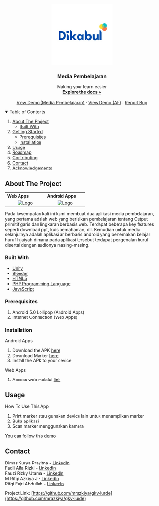 <!--
*** Thanks for checking out the Best-README-Template. If you have a suggestion
*** that would make this better, please fork the repo and create a pull request
*** or simply open an issue with the tag "enhancement".
*** Thanks again! Now go create something AMAZING! :D
-->



<!-- PROJECT SHIELDS -->
<!--
*** I'm using markdown "reference style" links for readability.
*** Reference links are enclosed in brackets [ ] instead of parentheses ( ).
*** See the bottom of this document for the declaration of the reference variables
*** for contributors-url, forks-url, etc. This is an optional, concise syntax you may use.
*** https://www.markdownguide.org/basic-syntax/#reference-style-links
-->



<!-- PROJECT LOGO -->
<br />
<p align="center">
  <a href="https://github.com/othneildrew/Best-README-Template">
    <img src="assets/logo.jpeg" alt="Logo" width="200" height="200">
  </a>

  <h3 align="center">Media Pembelajaran</h3>

  <p align="center">
    Making your learn easier
    <br />
    <a href="https://github.com/mrazkiya/gkv-lurde/"><strong>Explore the docs »</strong></a>
    <br />
    <br />
    <a href="https://youtu.be/6pdZGNVzaKw">View Demo (Media Pembelajaran)</a>
    ·
    <a href="https://youtu.be/6pdZGNVzaKw">View Demo (AR)</a>
    .
    <a href="https://github.com/windaangellina/RustDetector/issues">Report Bug</a>
  </p>
</p>



<!-- TABLE OF CONTENTS -->
<details open="open">
  <summary>Table of Contents</summary>
  <ol>
    <li>
      <a href="#about-the-project">About The Project</a>
      <ul>
        <li><a href="#built-with">Built With</a></li>
      </ul>
    </li>
    <li>
      <a href="#getting-started">Getting Started</a>
      <ul>
        <li><a href="#prerequisites">Prerequisites</a></li>
        <li><a href="#installation">Installation</a></li>
      </ul>
    </li>
    <li><a href="#usage">Usage</a></li>
    <li><a href="#roadmap">Roadmap</a></li>
    <li><a href="#contributing">Contributing</a></li>
<!--     <li><a href="#license">License</a></li> -->
    <li><a href="#contact">Contact</a></li>
    <li><a href="#acknowledgements">Acknowledgements</a></li>
  </ol>
</details>



<!-- ABOUT THE PROJECT -->
## About The Project

<table>
    <tr>
        <td><strong>     Web Apps          </strong></td>
        <td><strong>  Android Apps     </strong></td>
    </tr>
    <tr>
        <td>
          <span>&nbsp;&nbsp;&nbsp;&nbsp;&nbsp;&nbsp;&nbsp;&nbsp;</span>
          <img src="images/splashscreen.png" alt="Logo" width="350" height="546.5">
          <span>&nbsp;&nbsp;&nbsp;&nbsp;&nbsp;&nbsp;&nbsp;&nbsp;</span>
        </td>
        <td>
          <span>&nbsp;&nbsp;&nbsp;&nbsp;&nbsp;&nbsp;&nbsp;&nbsp;</span>
          <img src="images/top_layout.png" alt="Logo" width="350" height="546.5">
          <span>&nbsp;&nbsp;&nbsp;&nbsp;&nbsp;&nbsp;&nbsp;&nbsp;</span>
      </td>
    </tr>
</table>
    
Pada kesempatan kali ini kami membuat dua aplikasi media pembelajaran, yang pertama adalah web yang berisikan pembelajaran tentang Output primitif garis dan lingkaran berbasis web. Terdapat beberapa key features seperti download ppt, kuis pemahaman, dll. Kemudian untuk media selanjutnya adalah aplikasi ar berbasis android yang bertemakan belajar huruf hijaiyah dimana pada aplikasi tersebut terdapat pengenalan huruf disertai dengan audionya masing-masing.


### Built With

* [Unity](https://unity.com/)
* [Blender](https://www.blender.org/)
* [HTML5](https://cloud.google.com)
* [PHP Programming Language](https://www.php.net/)
* [JavaScript](https://www.javascript.com/)



### Prerequisites

1. Android 5.0 Lollipop (Android Apps)
2. Internet Connection (Web Apps)

### Installation

Android Apps
1. Download the APK [here](https://bit.ly/DikobulAPK)
2. Download Marker [here]()
3. Install the APK to your device


Web Apps
1. Access web melalui [link](http://gkvlurde.logart.id/) 



<!-- USAGE EXAMPLES -->
## Usage

How To Use This App
1. Print marker atau gunakan device lain untuk menampilkan marker
2. Buka aplikasi
3. Scan marker menggunakan kamera

You can follow this [demo](https://youtu.be/ERyjl43uAzk)




<!-- CONTACT -->
## Contact

Dimas Surya Prayitna - [LinkedIn](https://www.linkedin.com/in/auboktav/)  <br>
Fadli Alfa Rizki - [LinkedIn](https://www.linkedin.com/in/hendra-lingga-wijaya-955b80207/)  <br>
Fauzi Rizky Utama - [LinkedIn](https://www.linkedin.com/in/lenyarinda/)  <br>
M Rifqi Azkiya J - [LinkedIn](https://www.linkedin.com/in/mrazkiya/)  <br>
Rifqi Fajri Abdullah - [LinkedIn](http://www.linkedin.com/in/rudiharyanto/) <br>

Project Link: [https://github.com/mrazkiya/gkv-lurde](https://github.com/mrazkiya/gkv-lurde)






<!-- MARKDOWN LINKS & IMAGES -->
<!-- https://www.markdownguide.org/basic-syntax/#reference-style-links -->
[contributors-shield]: https://img.shields.io/github/contributors/othneildrew/Best-README-Template.svg?style=for-the-badge
[contributors-url]: https://github.com/othneildrew/Best-README-Template/graphs/contributors
[forks-shield]: https://img.shields.io/github/forks/othneildrew/Best-README-Template.svg?style=for-the-badge
[forks-url]: https://github.com/othneildrew/Best-README-Template/network/members
[stars-shield]: https://img.shields.io/github/stars/othneildrew/Best-README-Template.svg?style=for-the-badge
[stars-url]: https://github.com/othneildrew/Best-README-Template/stargazers
[issues-shield]: https://img.shields.io/github/issues/othneildrew/Best-README-Template.svg?style=for-the-badge
[issues-url]: https://github.com/othneildrew/Best-README-Template/issues
[license-shield]: https://img.shields.io/github/license/othneildrew/Best-README-Template.svg?style=for-the-badge
[license-url]: https://github.com/othneildrew/Best-README-Template/blob/master/LICENSE.txt
[linkedin-shield]: https://img.shields.io/badge/-LinkedIn-black.svg?style=for-the-badge&logo=linkedin&colorB=555
[linkedin-url]: https://linkedin.com/in/othneildrew
[product-screenshot]: images/screenshot.png
